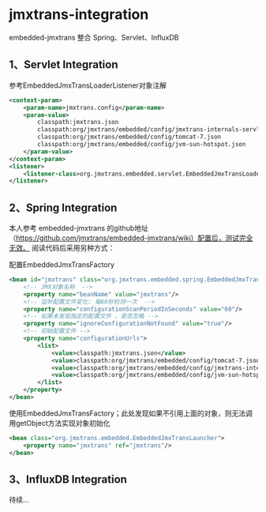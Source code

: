 # jmxtrans-integration

embedded-jmxtrans 整合  Spring、Servlet、InfluxDB

## 1、Servlet Integration

参考EmbeddedJmxTransLoaderListener对象注解
```xml
<context-param>
	<param-name>jmxtrans.config</param-name>
	<param-value>
		classpath:jmxtrans.json
		classpath:org/jmxtrans/embedded/config/jmxtrans-internals-servlet-container.json
		classpath:org/jmxtrans/embedded/config/tomcat-7.json
		classpath:org/jmxtrans/embedded/config/jvm-sun-hotspot.json
	</param-value>
</context-param>
<listener>
	<listener-class>org.jmxtrans.embedded.servlet.EmbeddedJmxTransLoaderListener</listener-class>
</listener>
```
## 2、Spring Integration

本人参考 embedded-jmxtrans 的github地址（https://github.com/jmxtrans/embedded-jmxtrans/wiki）配置后，测试完全无效。
阅读代码后采用另种方式：

配置EmbeddedJmxTransFactory
```xml
<bean id="jmxtrans" class="org.jmxtrans.embedded.spring.EmbeddedJmxTransFactory" destroy-method="destroy" scope="singleton">
	<!-- JMX对象名称  -->
	<property name="beanName" value="jmxtrans"/>
	<!-- 监听配置文件变化: 每60秒检测一次  -->
	<property name="configurationScanPeriodInSeconds" value="60"/>
	<!-- 如果未发现指定的配置文件 ，是否忽略 -->
	<property name="ignoreConfigurationNotFound" value="true"/>
	<!-- 初始配置文件 -->
	<property name="configurationUrls">
		<list>
         	<value>classpath:jmxtrans.json</value>  
         	<value>classpath:org/jmxtrans/embedded/config/tomcat-7.json</value>
         	<value>classpath:org/jmxtrans/embedded/config/jmxtrans-internals.json</value> 
         	<value>classpath:org/jmxtrans/embedded/config/jvm-sun-hotspot.json</value>
     	</list>
	</property>
</bean>
```
使用EmbeddedJmxTransFactory；此处发现如果不引用上面的对象，则无法调用getObject方法实现对象初始化
```xml
<bean class="org.jmxtrans.embedded.EmbeddedJmxTransLauncher">
	<property name="jmxtrans" ref="jmxtrans"/>
</bean>
```

## 3、InfluxDB Integration

待续...
